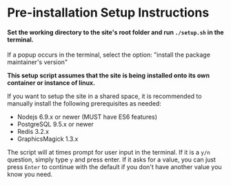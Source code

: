 # Pre-installation Setup Instructions

#### Set the working directory to the site's root folder and run `./setup.sh` in the terminal.

If a popup occurs in the terminal, select the option: "install the package maintainer's version"

**This setup script assumes that the site is being**
**installed onto its own container or instance of linux.**

If you want to setup the site in a shared space, it is recommended to manually
install the following prerequisites as needed:
- Nodejs 6.9.x or newer (MUST have ES6 features)
- PostgreSQL 9.5.x or newer
- Redis 3.2.x
- GraphicsMagick 1.3.x

The script will at times prompt for user input in the terminal. If it is a `y/n` question,
simply type `y` and press enter. If it asks for a value, you can just press `Enter`
to continue with the default if you don't have another value you know you need.